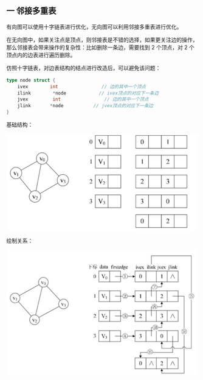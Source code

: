 ## 一 邻接多重表

有向图可以使用十字链表进行优化，无向图可以利用邻接多重表进行优化。

在无向图中，如果关注点是顶点，则邻接表是不错的选择，如果更关注边的操作，那么邻接表会带来操作的复杂性：比如删除一条边，需要找到 2 个顶点，对 2 个顶点内的边表进行遍历删除。

仿照十字链表，对边表结构的结点进行改造后，可以避免该问题：

```go
type node struct {
    ivex        int                // 边的其中一个顶点
    ilink        *node            // ivex顶点的对应下一条边
    jvex         int                // 边的其中一个顶点
    jlink       *node           // jvex顶点的对应下一条边
}
```

基础结构：

![](../images/structure/graph-20.png)

绘制关系：

![](../images/structure/graph-21.png)
